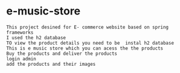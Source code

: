 # e-music-store

	This project desined for E- commerce website based on spring frameworks
	I used the h2 database 
	TO view the product details you need to be  instal h2 database 
	This is e music store which you can acess the the products 
	Buy the products and deliver the products 
	login admin 
	add the products and their images 

